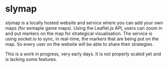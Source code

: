 # slymap
slymap is a locally hosted website and service where you can add your own maps (for exmaple game maps). Using the Leaflet.js API, users can zoom in and put markers on the map for strategical visualisation. The service is using socket.io to sync, in real-time, the markers that are being put on the map. So every user on the website will be able to share their strategies.

This is a work in progress, very early days. It is not properly scaled yet and is lacking some features.